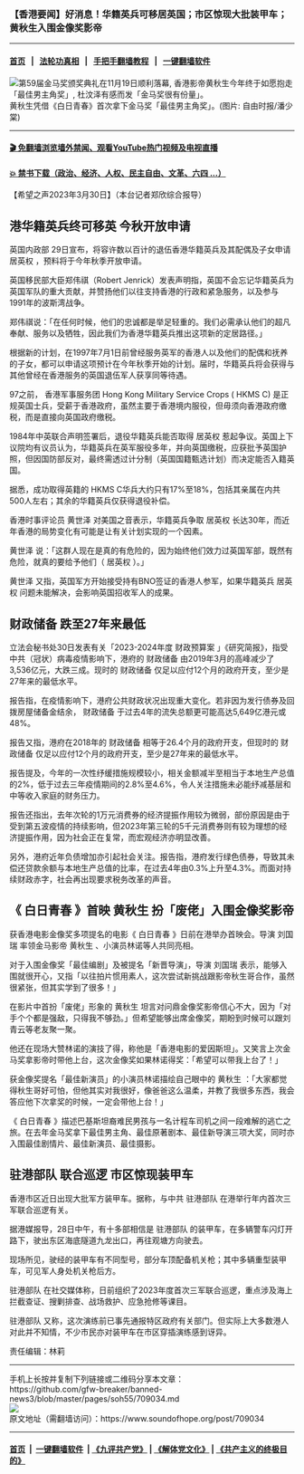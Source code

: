 ### 【香港要闻】好消息！华籍英兵可移居英国；市区惊现大批装甲车；黄秋生入围金像奖影帝
------------------------

#### [首页](https://github.com/gfw-breaker/banned-news3/blob/master/README.md) &nbsp;&nbsp;|&nbsp;&nbsp; [法轮功真相](https://github.com/begood0513/basic/blob/master/README.md)  &nbsp;&nbsp;|&nbsp;&nbsp; [手把手翻墙教程](https://github.com/gfw-breaker/guides/wiki)  &nbsp;&nbsp;|&nbsp;&nbsp; [一键翻墙软件](https://github.com/gfw-breaker/nogfw/blob/master/README.md)  



<div><img alt="第59届金马奖颁奖典礼在11月19日顺利落幕, 香港影帝黄秋生今年终于如愿抱走「最佳男主角奖」, 杜汶泽有感而发「金马奖很有份量」。" src="https://img.soundofhope.org/2022-11/hqs-1668969125049.jpg"/>
<br/><figcaption class="caption">
 黄秋生凭借《白日青春》首次拿下金马奖「最佳男主角奖」。(图片: 自由时报/潘少棠)
</figcaption></div><hr/>

#### [ 🎬  免翻墙浏览墙外禁闻、观看YouTube热门视频及电视直播](https://github.com/gfw-breaker/HelloWorld)

#### [ 💥  禁书下载（政治、经济、人权、民主自由、文革、六四 ...）](https://github.com/gfw-breaker/books/blob/master/README.md)

<div><div class="Content__Wrapper sc-1bvya0-0 elmmKw article_body" data-checkusr="" itemprop="articleBody">
 <div id="post_place_1">
 </div>
 <p class="meta-top">
  <span class="meta">
   【希望之声2023年3月30日】（本台记者郑欣综合报导）
  </span>
 </p>
 <h2>
  <strong>
   港华籍英兵终可移英 今秋开放申请
  </strong>
 </h2>
 <p>
  <ok href="/term/129545">
   英国内政部
  </ok>
  29日宣布，将容许数以百计的退伍香港华籍英兵及其配偶及子女申请
  <ok href="/term/306928">
   居英权
  </ok>
  ，预料将于今年秋季开放申请。
 </p>
 <p>
  英国移民部大臣郑伟祺（Robert Jenrick）发表声明指，英国不会忘记华籍英兵为英国军队的重大贡献，并赞扬他们以往支持香港的行政和紧急服务，以及参与1991年的波斯湾战争。
 </p>
 <p>
  郑伟祺说：「在任何时候，他们的忠诚都是举足轻重的。我们必需承认他们的超凡奉献、服务以及牺牲，因此我们为香港华籍英兵推出这项新的定居路径。」
 </p>
 <p>
  根据新的计划，在1997年7月1日前曾经服务英军的香港人以及他们的配偶和抚养的子女，都可以申请这项预计在今年秋季开始的计划。届时，华籍英兵将会获得与其他曾经在香港服务的英国退伍军人获享同等待遇。
 </p>
 <p>
  97之前，
  <ok href="/term/854783">
   香港军事服务团
  </ok>
  Hong Kong Military Service Crops (
  <ok href="/term/854786">
   HKMS
  </ok>
  C) 是正规英国士兵，受薪于香港政府，虽然主要于香港境内服役，但毋须向香港政府缴税，而是直接向英国政府缴税。
 </p>
 <p>
  1984年中英联合声明签署后，退役华籍英兵能否取得
  <ok href="/term/306928">
   居英权
  </ok>
  惹起争议。英国上下议院均有议员认为，华籍英兵在英军服役多年，并向英国缴税，应获批予英国护照，但因国防部反对，最终需透过计分制（英国国籍甄选计划）而决定能否入籍英国。
 </p>
 <p>
  据悉，成功取得英籍的
  <ok href="/term/854786">
   HKMS
  </ok>
  C华兵大约只有17%至18%，包括其亲属在内共500人左右；其余的华籍英兵仅获得退役补偿。
 </p>
 <p>
  香港时事评论员
  <ok href="/term/135429">
   黄世泽
  </ok>
  对美国之音表示，华籍英兵争取
  <ok href="/term/306928">
   居英权
  </ok>
  长达30年，而近年香港的局势变化有可能是让有关计划实现的一个因素。
 </p>
 <p>
  <ok href="/term/135429">
   黄世泽
  </ok>
  说：「这群人现在是真的有危险的，因为始终他们效力过英国军部，既然有危险，就真的要给予他们（
  <ok href="/term/306928">
   居英权
  </ok>
  ）。」
 </p>
 <p>
  <ok href="/term/135429">
   黄世泽
  </ok>
  又指，英国军方开始接受持有BNO签证的香港人参军，如果华籍英兵
  <ok href="/term/306928">
   居英权
  </ok>
  问题未能解决，会影响英国招收军人的成果。
 </p>
 <h2>
  <strong>
   <ok href="/term/114052">
    财政储备
   </ok>
   跌至27年来最低
  </strong>
 </h2>
 <p>
  立法会秘书处30日发表有关「2023-2024年度
  <ok href="/term/479285">
   财政预算案
  </ok>
  」《研究简报》，指受中共（冠状）病毒疫情影响下，港府的
  <ok href="/term/114052">
   财政储备
  </ok>
  由2019年3月的高峰减少了3,536亿元，大跌三成。现时的
  <ok href="/term/114052">
   财政储备
  </ok>
  仅足以应付12个月的政府开支，至少是27年来的最低水平。
 </p>
 <p>
  报告指，在疫情影响下，港府公共财政状况出现重大变化。若非因为发行债券及回拨房屋储备金结余，
  <ok href="/term/114052">
   财政储备
  </ok>
  于过去4年的流失总额更可能高达5,649亿港元或48%。
 </p>
 <p>
  报告又指，港府在2018年的
  <ok href="/term/114052">
   财政储备
  </ok>
  相等于26.4个月的政府开支，但现时的
  <ok href="/term/114052">
   财政储备
  </ok>
  仅足以应付12个月的政府开支，至少是27年来的最低水平。
 </p>
 <p>
  报告提及，今年的一次性纾缓措施规模较小，相关金额减半至相当于本地生产总值的2%，低于过去三年疫情期间的2.8%至4.6%，令人关注措施未必能纾减基层和中等收入家庭的财务压力。
 </p>
 <p>
  报告还指出，去年次轮的1万元消费券的经济提振作用较为微弱，部份原因是由于受到第五波疫情的持续影响，但2023年第三轮的5千元消费券则有较为理想的经济提振作用，因为社会正在复常，而宏观经济亦明显改善。
 </p>
 <p>
  另外，港府近年负债增加亦引起社会关注。报告指，港府发行绿色债券，导致其未偿还贷款余额与本地生产总值的比率，在过去4年由0.3%上升至4.3%。而面对持续财政赤字，社会再出现要求税务改革的声音。
 </p>
 <h2>
  <strong>
   《
   <ok href="/term/809685">
    白日青春
   </ok>
   》首映
   <ok href="/term/90098">
    黄秋生
   </ok>
   扮「废佬」入围金像奖影帝
  </strong>
 </h2>
 <p>
  获香港电影金像奖多项提名的电影《
  <ok href="/term/809685">
   白日青春
  </ok>
  》日前在港举办首映会。导演
  <ok href="/term/854789">
   刘国瑞
  </ok>
  率领金马影帝
  <ok href="/term/90098">
   黄秋生
  </ok>
  、小演员林诺等人共同亮相。
 </p>
 <p>
  对于入围金像奖「最佳编剧」及被提名「新晋导演」，导演
  <ok href="/term/854789">
   刘国瑞
  </ok>
  表示，能够入围就很开心，又指「以往拍片惯用素人，这次尝试新挑战跟影帝秋生哥合作，虽然很紧张，但其实学到了很多！」
 </p>
 <p>
  在影片中首扮「废佬」形象的
  <ok href="/term/90098">
   黄秋生
  </ok>
  坦言对问鼎金像奖影帝信心不大，因为「对手个个都是强敌，只得我不够劲。」但希望能够出席金像奖，期盼到时候可以跟刘青云等老友聚一聚。
 </p>
 <p>
  他还在现场大赞林诺的演技了得，称他是「香港电影的爱因斯坦」。又笑言上次金马奖拿影帝时带他上台，这次金像奖如果林诺得奖：「希望可以带我上台了！」
 </p>
 <p>
  获金像奖提名「最佳新演员」的小演员林诺描绘自己眼中的
  <ok href="/term/90098">
   黄秋生
  </ok>
  ：「大家都觉得秋生哥好可怕，但他其实对我很好，像爸爸这么温柔，并教了我很多东西，我会答应他下次拿奖的时候，一定会带他上台！」
 </p>
 <p>
  《
  <ok href="/term/809685">
   白日青春
  </ok>
  》描述巴基斯坦裔难民男孩与一名计程车司机之间一段难解的逃亡之旅。在去年金马奖拿下最佳男主角、最佳原著剧本、最佳新导演三项大奖，同时亦入围最佳剧情片、最佳新演员、最佳摄影。
 </p>
 <h2>
  <ok href="/term/6825">
   驻港部队
  </ok>
  联合巡逻 市区惊现装甲车
 </h2>
 <p>
  香港市区近日出现大批军方装甲车。据称，与中共
  <ok href="/term/6825">
   驻港部队
  </ok>
  在港举行年内首次三军联合巡逻有关。
 </p>
 <p>
  据港媒报导，28日中午，有十多部相信是
  <ok href="/term/6825">
   驻港部队
  </ok>
  的装甲车，在多辆警车闪灯开路下，驶出东区海底隧道九龙出口，再往观塘方向驶去。
 </p>
 <p>
  现场所见，驶经的装甲车有不同型号，部分车顶配备机关枪；其中多辆重型装甲车，可见军人身处机关枪后方。
 </p>
 <p>
  <ok href="/term/6825">
   驻港部队
  </ok>
  在社交媒体称，日前组织了2023年度首次三军联合巡逻，重点涉及海上拦截查证、搜剿排查、战场救护、应急抢修等课目。
 </p>
 <p>
  <ok href="/term/6825">
   驻港部队
  </ok>
  又称，这次演练前已事先通报特区政府有关部门。但实际上大多数港人对此并不知情，不少市民亦对装甲车在市区穿插演练感到讶异。
 </p>
 <p class="meta-btm">
  责任编辑：林莉
 </p>
</div>
</div>
<hr/>
手机上长按并复制下列链接或二维码分享本文章：<br/>
https://github.com/gfw-breaker/banned-news3/blob/master/pages/soh55/709034.md <br/>
<a href='https://github.com/gfw-breaker/banned-news3/blob/master/pages/soh55/709034.md'><img src='https://github.com/gfw-breaker/banned-news3/blob/master/pages/soh55/709034.md.png'/></a> <br/>
原文地址（需翻墙访问）：https://www.soundofhope.org/post/709034


------------------------
#### [首页](https://github.com/gfw-breaker/banned-news3/blob/master/README.md) &nbsp;|&nbsp; [一键翻墙软件](https://github.com/gfw-breaker/nogfw/blob/master/README.md) &nbsp;| [《九评共产党》](https://github.com/gfw-breaker/9ping.md/blob/master/README.md#九评之一评共产党是什么) | [《解体党文化》](https://github.com/gfw-breaker/jtdwh.md/blob/master/README.md) | [《共产主义的终极目的》](https://github.com/gfw-breaker/gczydzjmd.md/blob/master/README.md)


<img src='http://gfw-breaker.win/banned-news3/pages/soh55/709034.md' width='0px' height='0px'/>